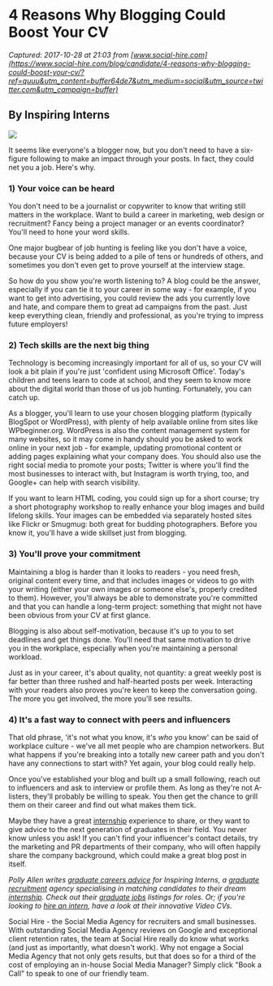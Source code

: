 # 4 Reasons Why Blogging Could Boost Your CV

_Captured: 2017-10-28 at 21:03 from [www.social-hire.com](https://www.social-hire.com/blog/candidate/4-reasons-why-blogging-could-boost-your-cv/?ref=quuu&utm_content=buffer64de7&utm_medium=social&utm_source=twitter.com&utm_campaign=buffer)_

## By Inspiring Interns

![](https://www.social-hire.com/uploads/84943-blog-684748.jpg)

It seems like everyone's a blogger now, but you don't need to have a six-figure following to make an impact through your posts. In fact, they could net you a job. Here's why.

### **1) Your voice can be heard**

You don't need to be a journalist or copywriter to know that writing still matters in the workplace. Want to build a career in marketing, web design or recruitment? Fancy being a project manager or an events coordinator? You'll need to hone your word skills.

One major bugbear of job hunting is feeling like you don't have a voice, because your CV is being added to a pile of tens or hundreds of others, and sometimes you don't even get to prove yourself at the interview stage.

So how do you show you're worth listening to? A blog could be the answer, especially if you can tie it to your career in some way - for example, if you want to get into advertising, you could review the ads you currently love and hate, and compare them to great ad campaigns from the past. Just keep everything clean, friendly and professional, as you're trying to impress future employers!

### **2) Tech skills are the next big thing**

Technology is becoming increasingly important for all of us, so your CV will look a bit plain if you're just 'confident using Microsoft Office'. Today's children and teens learn to code at school, and they seem to know more about the digital world than those of us job hunting. Fortunately, you can catch up.

As a blogger, you'll learn to use your chosen blogging platform (typically BlogSpot or WordPress), with plenty of help available online from sites like WPbeginner.org. WordPress is also the content management system for many websites, so it may come in handy should you be asked to work online in your next job - for example, updating promotional content or adding pages explaining what your company does. You should also use the right social media to promote your posts; Twitter is where you'll find the most businesses to interact with, but Instagram is worth trying, too, and Google+ can help with search visibility.

If you want to learn HTML coding, you could sign up for a short course; try a short photography workshop to really enhance your blog images and build lifelong skills. Your images can be embedded via separately hosted sites like Flickr or Smugmug: both great for budding photographers. Before you know it, you'll have a wide skillset just from blogging.

### **3) You'll prove your commitment**

Maintaining a blog is harder than it looks to readers - you need fresh, original content every time, and that includes images or videos to go with your writing (either your own images or someone else's, properly credited to them). However, you'll always be able to demonstrate you're committed and that you can handle a long-term project: something that might not have been obvious from your CV at first glance.

Blogging is also about self-motivation, because it's up to you to set deadlines and get things done. You'll need that same motivation to drive you in the workplace, especially when you're maintaining a personal workload.

Just as in your career, it's about quality, not quantity: a great weekly post is far better than three rushed and half-hearted posts per week. Interacting with your readers also proves you're keen to keep the conversation going. The more you get involved, the more you'll see results.

### **4) It's a fast way to connect with peers and influencers**

That old phrase, 'it's not what you know, it's _who_ you know' can be said of workplace culture - we've all met people who are champion networkers. But what happens if you're breaking into a totally new career path and you don't have any connections to start with? Yet again, your blog could really help.

Once you've established your blog and built up a small following, reach out to influencers and ask to interview or profile them. As long as they're not A-listers, they'll probably be willing to speak. You then get the chance to grill them on their career and find out what makes them tick.

Maybe they have a great [internship](http://www.inspiringinterns.com/) experience to share, or they want to give advice to the next generation of graduates in their field. You never know unless you ask! If you can't find your influencer's contact details, try the marketing and PR departments of their company, who will often happily share the company background, which could make a great blog post in itself.

_Polly Allen _writes [graduate careers advice](http://www.inspiringinterns.com/blog/) for Inspiring Interns, a [graduate recruitment](http://www.inspiringinterns.com/employers/video-cv/london-south-east#london) agency specialising in matching candidates to their dream [internship](http://www.inspiringinterns.com/). Check out their [graduate jobs](http://www.inspiringinterns.com/candidates/graduate-jobs-internships/london-south-east) listings for roles. Or; if you're looking to [hire an intern](http://www.inspiringinterns.com/employers/contact-us), have a look at their innovative Video CVs.__

Social Hire - the Social Media Agency for recruiters and small businesses. With outstanding Social Media Agency reviews on Google and exceptional client retention rates, the team at Social Hire really do know what works (and just as importantly, what doesn't work). Why not engage a Social Media Agency that not only gets results, but that does so for a third of the cost of employing an in-house Social Media Manager? Simply click "Book a Call" to speak to one of our friendly team.
